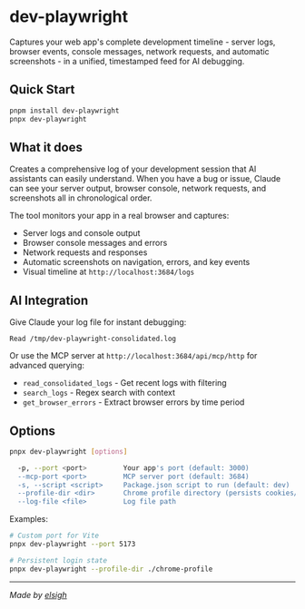 # dev-playwright

Captures your web app's complete development timeline - server logs, browser events, console messages, network requests, and automatic screenshots - in a unified, timestamped feed for AI debugging.

## Quick Start

```bash
pnpm install dev-playwright
pnpx dev-playwright
```

## What it does

Creates a comprehensive log of your development session that AI assistants can easily understand. When you have a bug or issue, Claude can see your server output, browser console, network requests, and screenshots all in chronological order.

The tool monitors your app in a real browser and captures:
- Server logs and console output
- Browser console messages and errors  
- Network requests and responses
- Automatic screenshots on navigation, errors, and key events
- Visual timeline at `http://localhost:3684/logs`

## AI Integration

Give Claude your log file for instant debugging:

```
Read /tmp/dev-playwright-consolidated.log
```

Or use the MCP server at `http://localhost:3684/api/mcp/http` for advanced querying:
- `read_consolidated_logs` - Get recent logs with filtering
- `search_logs` - Regex search with context  
- `get_browser_errors` - Extract browser errors by time period

## Options

```bash
pnpx dev-playwright [options]

  -p, --port <port>         Your app's port (default: 3000)
  --mcp-port <port>         MCP server port (default: 3684)  
  -s, --script <script>     Package.json script to run (default: dev)
  --profile-dir <dir>       Chrome profile directory (persists cookies/login state)
  --log-file <file>         Log file path
```

Examples:
```bash
# Custom port for Vite  
pnpx dev-playwright --port 5173

# Persistent login state
pnpx dev-playwright --profile-dir ./chrome-profile
```

---

_Made by [elsigh](https://github.com/elsigh)_

